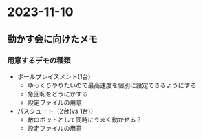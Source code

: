 # 2023-11-10

## 動かす会に向けたメモ

### 用意するデモの種類

- ボールプレイスメント(1台)
  - ゆっくりやりたいので最高速度を個別に設定できるようにする
  - 急回転をどうにかする
  - 設定ファイルの用意
- パスシュート（2台(vs 1台)）
  - 敵ロボットとして同時にうまく動かせる？
  - 設定ファイルの用意


